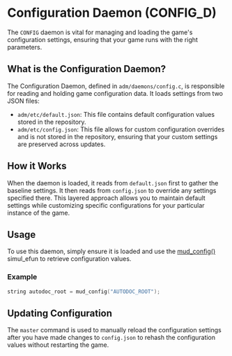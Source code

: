 # Configuration Daemon (CONFIG_D)

The `CONFIG` daemon is vital for managing and loading the game's configuration
settings, ensuring that your game runs with the right parameters.

## What is the Configuration Daemon?

The Configuration Daemon, defined in `adm/daemons/config.c`, is responsible for reading and holding game configuration data. It loads settings from two JSON files:
- `adm/etc/default.json`: This file contains default configuration values stored in the repository.
- `adm/etc/config.json`: This file allows for custom configuration overrides and is not stored in the repository, ensuring that your custom settings are preserved across updates.

## How it Works

When the daemon is loaded, it reads from `default.json` first to gather the baseline settings. It then reads from `config.json` to override any settings specified there. This layered approach allows you to maintain default settings while customizing specific configurations for your particular instance of the game.

## Usage

To use this daemon, simply ensure it is loaded and use the [mud_config()](../../simul_efun/system.md#mud_config) simul_efun to retrieve configuration values.

### Example

```c
string autodoc_root = mud_config("AUTODOC_ROOT");
```

## Updating Configuration

The `master` command is used to manually reload the configuration settings after you have made changes to `config.json` to rehash the configuration values without restarting the game.
